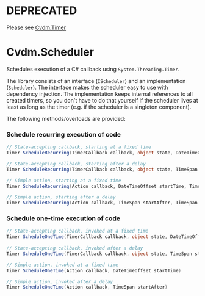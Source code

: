 # DEPRECATED

Please see [Cvdm.Timer](https://github.com/cmeeren/Cvdm.Timer)

# Cvdm.Scheduler
Schedules execution of a C# callback using `System.Threading.Timer`.

The library consists of an interface (`IScheduler`) and an implementation (`Scheduler`). The interface makes the scheduler easy to use with dependency injection. The implementation keeps internal references to all created timers, so you don't have to do that yourself if the scheduler lives at least as long as the timer (e.g. if the scheduler is a singleton component).

The following methods/overloads are provided:

### Schedule recurring execution of code

```c#
// State-accepting callback, starting at a fixed time
Timer ScheduleRecurring(TimerCallback callback, object state, DateTimeOffset startTime, TimeSpan interval);

// State-accepting callback, starting after a delay
Timer ScheduleRecurring(TimerCallback callback, object state, TimeSpan startAfter, TimeSpan interval);

// Simple action, starting at a fixed time
Timer ScheduleRecurring(Action callback, DateTimeOffset startTime, TimeSpan interval);

// Simple action, starting after a delay
Timer ScheduleRecurring(Action callback, TimeSpan startAfter, TimeSpan interval);
```

### Schedule one-time execution of code

```c#
// State-accepting callback, invoked at a fixed time
Timer ScheduleOneTime(TimerCallback callback, object state, DateTimeOffset startTime)
  
// State-accepting callback, invoked after a delay
Timer ScheduleOneTime(TimerCallback callback, object state, TimeSpan startAfter)

// Simple action, invoked at a fixed time
Timer ScheduleOneTime(Action callback, DateTimeOffset startTime)

// Simple action, invoked after a delay
Timer ScheduleOneTime(Action callback, TimeSpan startAfter)
```


